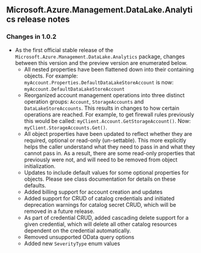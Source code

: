 ## Microsoft.Azure.Management.DataLake.Analytics release notes

### Changes in 1.0.2
- As the first official stable release of the `Microsoft.Azure.Management.DataLake.Analytics` package, changes between this version and the preview version are enumerated below. 
	- All nested properties have been flattened down into their containing objects. For example: `myAccount.Properties.DefaultDataLakeStoreAccount` is now: `myAccount.DefaultDataLakeStoreAccount`
	-  Reorganized account management operations into three distinct operation groups: `Account`, `StorageAccounts` and `DataLakeStoreAccounts`. This results in changes to how certain operations are reached. For example, to get firewall rules previously this would be called: `myClient.Account.GetStorageAccount()`. Now: `myClient.StorageAccounts.Get()`.
	- All object properties have been updated to reflect whether they are required, optional or read-only (un-settable). This more explicitly helps the caller understand what they need to pass in and what they cannot pass in. As a result, there are some read-only properties that previously were not, and will need to be removed from object initialization.
	- Updates to include default values for some optional properties for objects. Please see class documentation for details on these defaults.
	- Added billing support for account creation and updates
	- Added support for CRUD of catalog credentials and initiated deprecation warnings for catalog secret CRUD, which will be removed in a future release.
	- As part of credential CRUD, added cascading delete support for a given credential, which will delete all other catalog resources dependent on the credential automatically.
	- Removed unsupported OData query options
	- Added new `SeverityType` enum values
